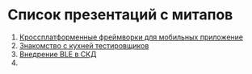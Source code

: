 # Список презентаций с митапов

1. [Кроссплатформенные фреймворки для мобильных приложение](https://gitpitch.com/ZhalgasovaBota/crossPlatformPresentation/master#/)
2. [Знакомство с кухней тестировщиков](https://gitpitch.com/VsevolodBulgartsev/TestingKitchenPresentation/master#/)
3. [Внедрение BLE в СКД](https://gitpitch.com/c0rp-aubakirov/turniket-presentation/master#/)
4. 
